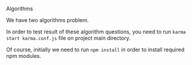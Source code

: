 Algorithms


We have two algorithms problem.

In order to test result of these algorithm questions,
you need to run `karma start karma.conf.js` file on project main directory.

Of course, initially we need to run `npm install` in order to install required npm modules.


